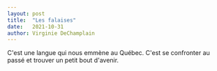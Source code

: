 ```yaml
---
layout: post
title:  "Les falaises"
date:   2021-10-31
author: Virginie DeChamplain
---
```

C'est une langue qui nous emmène au Québec. C'est se confronter au passé et trouver un petit bout d'avenir.
